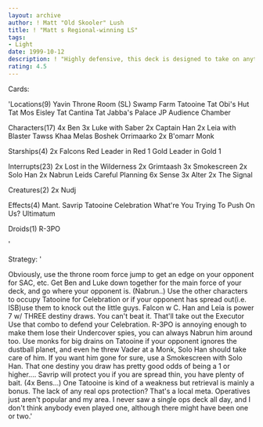 ```yaml
---
layout: archive
author: ! Matt "Old Skooler" Lush
title: ! "Matt s Regional-winning LS"
tags:
- Light
date: 1999-10-12
description: ! "Highly defensive, this deck is designed to take on anything thrown at it, while using retrieval to boost the diff."
rating: 4.5
---
```

Cards: 

'Locations(9)
Yavin Throne Room (SL)
Swamp
Farm
Tatooine
Tat Obi's Hut
Tat Mos Eisley
Tat Cantina
Tat Jabba's Palace
JP Audience Chamber

Characters(17)
4x Ben
3x Luke with Saber
2x Captain Han
2x Leia with Blaster
Tawss Khaa
Melas
Boshek
Orrimaarko
2x B'omarr Monk

Starships(4)
2x Falcons
Red Leader in Red 1
Gold Leader in Gold 1

Interrupts(23)
2x Lost in the Wilderness
2x Grimtaash
3x Smokescreen
2x Solo Han
2x Nabrun Leids
Careful Planning
6x Sense
3x Alter
2x The Signal

Creatures(2)
2x Nudj

Effects(4)
Mant. Savrip
Tatooine Celebration
What're You Trying To Push On Us?
Ultimatum

Droids(1)
R-3PO


'

Strategy: '

Obviously, use the throne room force jump to get
an edge on your opponent for SAC, etc. Get Ben and
Luke down together for the main force of your deck, and go where your opponent is. (Nabrun..)
Use the other characters to occupy Tatooine for
Celebration or if your opponent has spread out(i.e. ISB)use them to knock out the little guys.
Falcon w C. Han and Leia is power 7 w/ THREE destiny draws. You can't beat it. That'll take out the Executor Use that combo to defend your Celebration. R-3PO is annoying enough to make them lose their Undercover spies, you can always Nabrun him around too. Use monks for big drains on Tatooine if your opponent ignores the dustball
planet, and even he threw Vader at a Monk, Solo Han should take care of him. If you want him gone for sure, use a Smokescreen with Solo Han. That one destiny you draw has pretty good odds of being a 1 or higher.... Savrip will protect you if you are spread thin, you have plenty of bait. (4x Bens...)
One Tatooine is kind of a weakness but retrieval is mainly a bonus.
The lack of any real ops protection? That's a local meta. Operatives just aren't popular and my area. I never saw a single ops deck all day, and I don't think anybody even played one, although there might have been one or two.'